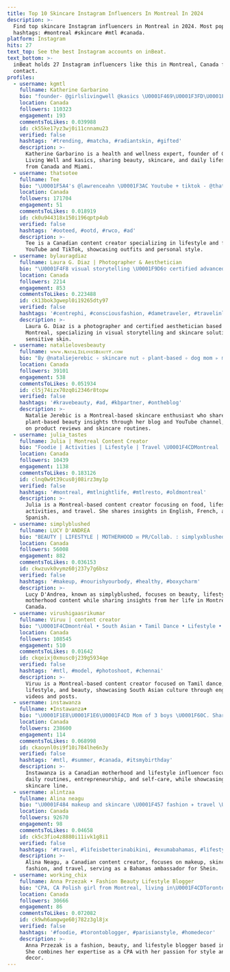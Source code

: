```yaml
---
title: Top 10 Skincare Instagram Influencers In Montreal In 2024
description: >-
  Find top skincare Instagram influencers in Montreal in 2024. Most popular
  hashtags: #montreal #skincare #mtl #canada.
platform: Instagram
hits: 27
text_top: See the best Instagram accounts on inBeat.
text_bottom: >-
  inBeat holds 27 Instagram influencers like this in Montreal, Canada for you to
  contact.
profiles:
  - username: kgmtl
    fullname: Katherine Garbarino
    bio: "founder- @girlslivingwell @kasics \U0001F469\U0001F3FD‍\U0001F91D‍\U0001F469\U0001F3FB Your virtual BFF Health & Wellness ✨Beauty & Skincare ✨Daily Tips Montreal ❤️ Miami \U0001F48C ashley@kg-mtl.com"
    location: Canada
    followers: 110323
    engagement: 193
    commentsToLikes: 0.039988
    id: ck55ke17yz3wj0i11cnnamu23
    verified: false
    hashtags: '#trending, #matcha, #radiantskin, #gifted'
    description: >-
      Katherine Garbarino is a health and wellness expert, founder of Girls
      Living Well and kasics, sharing beauty, skincare, and daily lifestyle tips
      from Canada and Miami.
  - username: thatsotee
    fullname: Tee
    bio: "\U0001F5A4's @lawrenceahn \U0001F3AC Youtube + tiktok - @thatsotee ✒ hello@thatsotee.com \U0001F5B1 Thatsotee.com keep up with the tube \U0001F447"
    location: Canada
    followers: 171704
    engagement: 51
    commentsToLikes: 0.018919
    id: ck0u944318x150i196qptp4ub
    verified: false
    hashtags: '#ooteed, #ootd, #rwco, #ad'
    description: >-
      Tee is a Canadian content creator specializing in lifestyle and fashion on
      YouTube and TikTok, showcasing outfits and personal style.
  - username: bylauragdiaz
    fullname: Laura G. Diaz | Photographer & Aesthetician
    bio: "\U0001F4F8 visual storytelling \U0001F9D6‍♀️ certified advanced aesthetician ♡ skincare for sensitive skin \U0001F4CD Montreal / Tiohtià:ke"
    location: Canada
    followers: 2214
    engagement: 853
    commentsToLikes: 0.223488
    id: ck13bok3gwepl0i19265dty97
    verified: false
    hashtags: '#centrephi, #consciousfashion, #dametraveler, #travelinladies'
    description: >-
      Laura G. Diaz is a photographer and certified aesthetician based in
      Montreal, specializing in visual storytelling and skincare solutions for
      sensitive skin.
  - username: natalielovesbeauty
    fullname: ᴡᴡᴡ.ɴᴀᴛᴀʟɪᴇʟᴏᴠᴇꜱʙᴇᴀᴜᴛʏ.ᴄᴏᴍ
    bio: "By @nataliejerebic ✧ skincare nut ✧ plant-based ✧ dog mom ▹ montreal, canada \U0001F1E8\U0001F1E6 ▹ partnerships » natalielovesbeauty@gmail.com ↡ blog • youtube ↡"
    location: Canada
    followers: 39101
    engagement: 538
    commentsToLikes: 0.051934
    id: cl5j74izx70zq0i2346r8topw
    verified: false
    hashtags: '#kravebeauty, #ad, #kbpartner, #ontheblog'
    description: >-
      Natalie Jerebic is a Montreal-based skincare enthusiast who shares
      plant-based beauty insights through her blog and YouTube channel, focusing
      on product reviews and skincare routines.
  - username: julia_tastes
    fullname: Julia | Montreal Content Creator
    bio: "Foodie | Activities | Lifestyle | Travel \U0001F4CDMontreal | Latina \U0001F48Ctastesjulia@gmail.com \U0001F5E3️EN |FR |ESP"
    location: Canada
    followers: 10439
    engagement: 1138
    commentsToLikes: 0.183126
    id: clnq0w9t39cus0j08irz3my1p
    verified: false
    hashtags: '#montreal, #mtlnightlife, #mtlresto, #oldmontreal'
    description: >-
      Julia is a Montreal-based content creator focusing on food, lifestyle,
      activities, and travel. She shares insights in English, French, and
      Spanish.
  - username: simplyblushed
    fullname: LUCY D'ANDREA
    bio: "BEAUTY | LIFESTYLE | MOTHERHOOD ✉️ PR/Collab. : simplyxblushed@gmail.com \U0001F9F8 Momma to Michael (size 9-12months | size 3 diapers) \U0001F4CDMontreal \U0001F1E8\U0001F1E6"
    location: Canada
    followers: 56008
    engagement: 882
    commentsToLikes: 0.036153
    id: ckwzuvk0vymz60j237y7g6bsz
    verified: false
    hashtags: '#makeup, #nourishyourbody, #healthy, #boxycharm'
    description: >-
      Lucy D'Andrea, known as simplyblushed, focuses on beauty, lifestyle, and
      motherhood content while sharing insights from her life in Montreal,
      Canada.
  - username: virushigaasrikumar
    fullname: Viruu | content creator
    bio: "\U0001F4CDmontréal • South Asian • Tamil Dance • Lifestyle • Beauty Tiktok : @virushigaasrikuma1 ( 55K+ ) \U0001F4E7 : virushigaa.srikumar@gmail.com"
    location: Canada
    followers: 108545
    engagement: 510
    commentsToLikes: 0.01642
    id: ckqeixj0xmusc0j239g5934qe
    verified: false
    hashtags: '#mtl, #model, #photoshoot, #chennai'
    description: >-
      Viruu is a Montreal-based content creator focused on Tamil dance,
      lifestyle, and beauty, showcasing South Asian culture through engaging
      videos and posts.
  - username: instawanza
    fullname: ♦️Instawanza♦️
    bio: "\U0001F1E8\U0001F1E6\U0001F4CD Mom of 3 boys \U0001F60C. Sharing my daily routines☕️ & balancing motherhood \U0001F468‍\U0001F469‍\U0001F466‍\U0001F466, entrepreneurship\U0001F469\U0001F3FB‍\U0001F4BB, and self-care \U0001F9D6\U0001F3FB‍♀️ Shop my skincare line\U0001F447\U0001F3FC"
    location: Canada
    followers: 238600
    engagement: 114
    commentsToLikes: 0.068998
    id: ckaoynl0si9f10i784lhe6n3y
    verified: false
    hashtags: '#mtl, #summer, #canada, #itsmybirthday'
    description: >-
      Instawanza is a Canadian motherhood and lifestyle influencer focused on
      daily routines, entrepreneurship, and self-care, while showcasing her
      skincare line.
  - username: alintzaa
    fullname: Alina neagu
    bio: "\U0001F484 makeup and skincare \U0001F457 fashion ✈️ travel \U0001F4CDBahamas Ambassador @sheinofficial"
    location: Canada
    followers: 92670
    engagement: 98
    commentsToLikes: 0.04658
    id: ck5c3fio4z8880i11ivk1g8i1
    verified: false
    hashtags: '#travel, #lifeisbetterinabikini, #exumabahamas, #lifestyle'
    description: >-
      Alina Neagu, a Canadian content creator, focuses on makeup, skincare,
      fashion, and travel, serving as a Bahamas ambassador for Shein.
  - username: working_chix
    fullname: Anna Przezak • Fashion Beauty Lifestyle Blogger
    bio: "CPA, CA Polish girl from Montreal, living in\U0001F4CDToronto \U0001F4E9 workingchix@gmail.com"
    location: Canada
    followers: 30666
    engagement: 86
    commentsToLikes: 0.072082
    id: ck9wh6amgwge60j782z3gl8jx
    verified: false
    hashtags: '#foodie, #torontoblogger, #parisianstyle, #homedecor'
    description: >-
      Anna Przezak is a fashion, beauty, and lifestyle blogger based in Toronto.
      She combines her expertise as a CPA with her passion for style and home
      decor.
---
```


